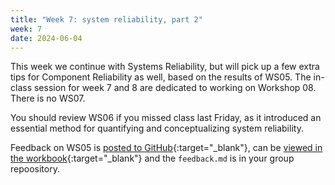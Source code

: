 ```yaml
---
title: "Week 7: system reliability, part 2"
week: 7
date: 2024-06-04
---
```


<!-- <a href="" target="_blank">link</a> -->
<!-- <a href="https://tudelft-citg.github.io/HOS-prob-design/unlisted/assignment.html" target="_blank">Start HW 1</a> -->

This week we continue with Systems Reliability, but will pick up a few extra tips for Component Reliability as well, based on the results of WS05. The in-class session for week 7 and 8 are dedicated to working on Workshop 08. There is no WS07.

You should review WS06 if you missed class last Friday, as it introduced an essential method for quantifying and conceptualizing system reliability.

Feedback on WS05 is [posted to GitHub](https://github.com/CIE42X0-PD-24/WS05){:target="_blank"}, can be [viewed in the workbook](https://teachbooks.github.io/HOS-workbook/2024/workshop/05.html){:target="_blank"} and the `feedback.md` is in your group repoository.